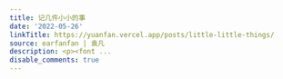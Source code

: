 ```yaml
---
title: 记几件小小的事
date: '2022-05-26'
linkTitle: https://yuanfan.vercel.app/posts/little-little-things/
source: earfanfan | 袁凡
description: <p><font ...
disable_comments: true
---
```

<p><font ...